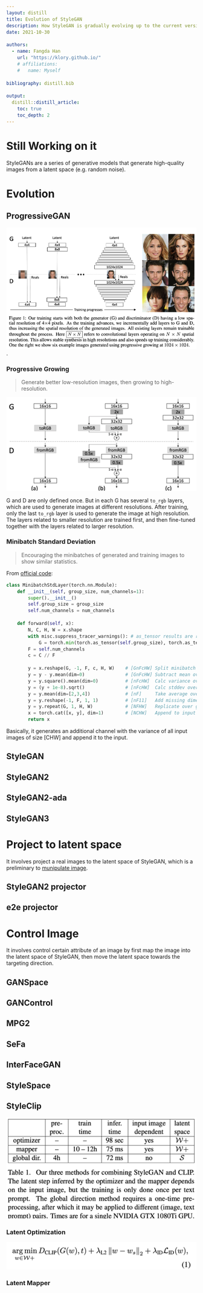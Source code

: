 ```yaml
---
layout: distill
title: Evolution of StyleGAN
description: How StyleGAN is gradually evolving up to the current version.
date: 2021-10-30

authors:
  - name: Fangda Han
    url: "https://klory.github.io/"
    # affiliations:
    #   name: Myself

bibliography: distill.bib

output:
  distill::distill_article:
    toc: true
    toc_depth: 2
---
```


# Still Working on it

StyleGANs<d-cite key="karras2019style, karras2020analyzing, karras2021alias"></d-cite> are a series of generative models that generate high-quality images from a latent space (e.g. random noise).

# Evolution

## ProgressiveGAN<d-cite key="karras2017progressive"></d-cite>
![](/assets/img/2021-10-30-evolution-of-stylegan/2021-11-12-19-23-01.png).

### Progressive Growing
> Generate better low-resolution images, then growing to high-resolution.

![](/assets/img/2021-10-30-evolution-of-stylegan/2021-11-13-14-17-38.png)

G and D are only defined once. But in each G has several `to_rgb` layers, which are used to generate images at different resolutions. After training, only the last `to_rgb` layer is used to generate the image at high resolution. The layers related to smaller resolution are trained first, and then fine-tuned together with the layers related to larger resolution.

### Minibatch Standard Deviation
> Encouraging the minibatches of generated and training images to show similar statistics.

From [official code](https://github.com/NVlabs/stylegan2-ada-pytorch/blob/6f160b3d22b8b178ebe533a50d4d5e63aedba21d/training/networks.py#L589): 

``` python
class MinibatchStdLayer(torch.nn.Module):
    def __init__(self, group_size, num_channels=1):
        super().__init__()
        self.group_size = group_size
        self.num_channels = num_channels

    def forward(self, x):
        N, C, H, W = x.shape
        with misc.suppress_tracer_warnings(): # as_tensor results are registered as constants
            G = torch.min(torch.as_tensor(self.group_size), torch.as_tensor(N)) if self.group_size is not None else N
        F = self.num_channels
        c = C // F

        y = x.reshape(G, -1, F, c, H, W)    # [GnFcHW] Split minibatch N into n groups of size G, and channels C into F groups of size c.
        y = y - y.mean(dim=0)               # [GnFcHW] Subtract mean over group.
        y = y.square().mean(dim=0)          # [nFcHW]  Calc variance over group.
        y = (y + 1e-8).sqrt()               # [nFcHW]  Calc stddev over group.
        y = y.mean(dim=[2,3,4])             # [nF]     Take average over channels and pixels.
        y = y.reshape(-1, F, 1, 1)          # [nF11]   Add missing dimensions.
        y = y.repeat(G, 1, H, W)            # [NFHW]   Replicate over group and pixels.
        x = torch.cat([x, y], dim=1)        # [NCHW]   Append to input as new channels.
        return x
``` 

Basically, it generates an additional channel with the variance of all input images of size [CHW] and append it to the input.

## StyleGAN<d-cite key="karras2019style"></d-cite>


## StyleGAN2<d-cite key="karras2020analyzing"></d-cite>


## StyleGAN2-ada<d-cite key="karras2020training"></d-cite>

## StyleGAN3<d-cite key="karras2021alias"></d-cite>

# Project to latent space
It involves project a real images to the latent space of StyleGAN, which is a preliminary to [munipulate image](#munipulate-image).

## StyleGAN2 projector<d-cite key="karras2020analyzing"></d-cite>

## e2e projector<d-cite key="tov2021designing"></d-cite>

# Control Image
It involves control certain attribute of an image by first map the image into the latent space of StyleGAN, then move the latent space towards the targeting direction.

## GANSpace<d-cite key="harkonen2020ganspace"></d-cite>

## GANControl<d-cite key="shoshan2021gan"></d-cite>

## MPG2<d-cite key="han2021multi"></d-cite>

## SeFa<d-cite key="shen2021closed"></d-cite>

## InterFaceGAN<d-cite key="shen2020interfacegan"></d-cite>

## StyleSpace<d-cite key="wu2021stylespace"></d-cite>

## StyleClip<d-cite key="patashnik2021styleclip"></d-cite>
![](/assets/img//2021-10-30-evolution-of-stylegan/2021-11-10-08-45-13.png)

### Latent Optimization
![](/assets/img/2021-10-30-evolution-of-stylegan/2021-11-10-00-20-09.png)

### Latent Mapper


